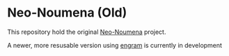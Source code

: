 # Neo-Noumena (Old)

This repository hold the original [Neo-Noumena](https://nathansemertzidis.com/neo-noumena/) project. 

A newer, more resusable version using [engram](https://github.com/Nephron00t/Engram-Python) is currently in development

